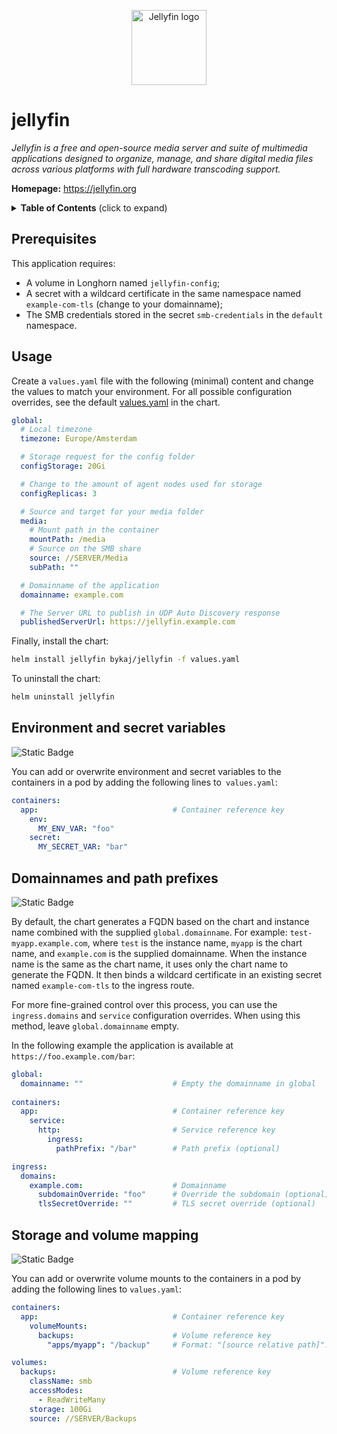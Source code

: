 <p align="center">
    <img src="https://cdn.jsdelivr.net/gh/selfhst/icons/svg/jellyfin.svg" height="120" alt="Jellyfin logo">
</p>

# jellyfin
*Jellyfin is a free and open-source media server and suite of multimedia applications designed to organize, manage, and share digital media files across various platforms with full hardware transcoding support.*

**Homepage:** <https://jellyfin.org>

<details>
<summary><strong>Table of Contents</strong> (click to expand)</summary>

1. [Prerequisites](#prerequisites)
2. [Usage](#usage)
3. [Environment and secret variables](#environment-and-secret-variables)
4. [Domainnames and path prefixes](#domainnames-and-path-prefixes)
5. [Storage and volume mapping](#storage-and-volume-mapping)

</details>

## Prerequisites
This application requires:
- A volume in Longhorn named `jellyfin-config`;
- A secret with a wildcard certificate in the same namespace named `example-com-tls` (change to your domainname);
- The SMB credentials stored in the secret `smb-credentials` in the `default` namespace.

## Usage
Create a `values.yaml` file with the following (minimal) content and change the values to match your environment. For all possible configuration overrides, see the default [values.yaml](https://github.com/ByKaj/helm/blob/main/charts/jellyfin/values.yaml) in the chart.
```yaml
global:
  # Local timezone
  timezone: Europe/Amsterdam

  # Storage request for the config folder
  configStorage: 20Gi

  # Change to the amount of agent nodes used for storage
  configReplicas: 3

  # Source and target for your media folder
  media:
    # Mount path in the container
    mountPath: /media
    # Source on the SMB share
    source: //SERVER/Media
    subPath: ""

  # Domainname of the application
  domainname: example.com

  # The Server URL to publish in UDP Auto Discovery response
  publishedServerUrl: https://jellyfin.example.com
```

Finally, install the chart:
```bash
helm install jellyfin bykaj/jellyfin -f values.yaml
```
To uninstall the chart:
```bash
helm uninstall jellyfin
```

## Environment and secret variables
![Static Badge](https://img.shields.io/badge/Version-%3E%3D_1.1.0-white?style=flat&labelColor=lightgray)

You can add or overwrite environment and secret variables to the containers in a pod by adding the following lines to` values.yaml`:
```yaml
containers:
  app:                              # Container reference key
    env:
      MY_ENV_VAR: "foo"
    secret:
      MY_SECRET_VAR: "bar"
```

## Domainnames and path prefixes
![Static Badge](https://img.shields.io/badge/Version-%3E%3D_1.2.0-white?style=flat&labelColor=lightgray)

By default, the chart generates a FQDN based on the chart and instance name combined with the supplied `global.domainname`. For example: `test-myapp.example.com`, where `test` is the instance name, `myapp` is the chart name, and `example.com` is the supplied domainname. When the instance name is the same as the chart name, it uses only the chart name to generate the FQDN. It then binds a wildcard certificate in an existing secret named `example-com-tls` to the ingress route.

For more fine-grained control over this process, you can use the `ingress.domains` and `service` configuration overrides. When using this method, leave `global.domainname` empty.

In the following example the application is available at `https://foo.example.com/bar`:
```yaml
global:
  domainname: ""                    # Empty the domainname in global
  
containers:
  app:                              # Container reference key
    service:
      http:                         # Service reference key
        ingress:
          pathPrefix: "/bar"        # Path prefix (optional)

ingress:
  domains:
    example.com:                    # Domainname
      subdomainOverride: "foo"      # Override the subdomain (optional)
      tlsSecretOverride: ""         # TLS secret override (optional)
```

## Storage and volume mapping
![Static Badge](https://img.shields.io/badge/Version-%3E%3D_1.1.0-white?style=flat&labelColor=lightgray)

You can add or overwrite volume mounts to the containers in a pod by adding the following lines to `values.yaml`:
```yaml
containers:
  app:                              # Container reference key
    volumeMounts:
      backups:                      # Volume reference key
        "apps/myapp": "/backup"     # Format: "[source relative path]": "<container mount path>"

volumes:
  backups:                          # Volume reference key
    className: smb
    accessModes: 
      - ReadWriteMany
    storage: 100Gi
    source: //SERVER/Backups
```